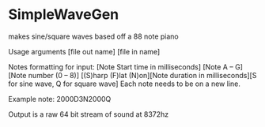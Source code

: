 # SimpleWaveGen
makes sine/square waves based off a 88 note piano

Usage
arguments [file out name] [file in name]

Notes formatting for input:
[Note Start time in milliseconds] [Note A – G] [Note number (0 – 8)] [(S)harp (F)lat (N)on][Note duration in milliseconds][S for sine wave, Q for square wave]
Each note needs to be on a new line.

Example note:
2000D3N2000Q

Output is a raw 64 bit stream of sound at 8372hz
